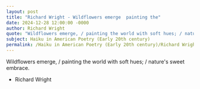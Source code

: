 ```yaml
---
layout: post
title: "Richard Wright - Wildflowers emerge  painting the"
date: 2024-12-28 12:00:00 -0000
author: Richard Wright
quote: "Wildflowers emerge, / painting the world with soft hues; / nature's sweet embrace."
subject: Haiku in American Poetry (Early 20th century)
permalink: /Haiku in American Poetry (Early 20th century)/Richard Wright/Richard Wright - Wildflowers emerge  painting the
---
```


Wildflowers emerge, / painting the world with soft hues; / nature's sweet embrace.

- Richard Wright
